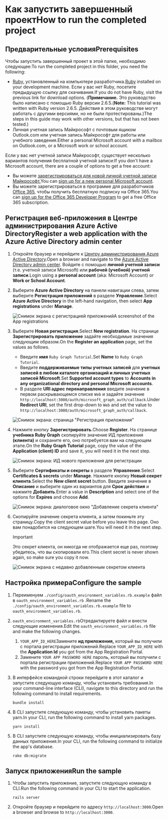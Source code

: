 # <a name="how-to-run-the-completed-project"></a><span data-ttu-id="7b28f-101">Как запустить завершенный проект</span><span class="sxs-lookup"><span data-stu-id="7b28f-101">How to run the completed project</span></span>

## <a name="prerequisites"></a><span data-ttu-id="7b28f-102">Предварительные условия</span><span class="sxs-lookup"><span data-stu-id="7b28f-102">Prerequisites</span></span>

<span data-ttu-id="7b28f-103">Чтобы запустить завершенный проект в этой папке, необходимо следующее:</span><span class="sxs-lookup"><span data-stu-id="7b28f-103">To run the completed project in this folder, you need the following:</span></span>

- <span data-ttu-id="7b28f-104">[Ruby,](https://www.ruby-lang.org/en/downloads/) установленный на компьютере разработчика.</span><span class="sxs-lookup"><span data-stu-id="7b28f-104">[Ruby](https://www.ruby-lang.org/en/downloads/) installed on your development machine.</span></span> <span data-ttu-id="7b28f-105">Если у вас нет Ruby, посетите предыдущую ссылку для скачивания.</span><span class="sxs-lookup"><span data-stu-id="7b28f-105">If you do not have Ruby, visit the previous link for download options.</span></span> <span data-ttu-id="7b28f-106">(**Примечание.** Это руководство было написано с помощью Ruby версии 2.6.5.</span><span class="sxs-lookup"><span data-stu-id="7b28f-106">(**Note:** This tutorial was written with Ruby version 2.6.5.</span></span> <span data-ttu-id="7b28f-107">Действия в этом руководстве могут работать с другими версиями, но не были протестированы.)</span><span class="sxs-lookup"><span data-stu-id="7b28f-107">The steps in this guide may work with other versions, but that has not been tested.)</span></span>
- <span data-ttu-id="7b28f-108">Личная учетная запись Майкрософт с почтовым ящиком Outlook.com или учетная запись Майкрософт для работы или учебного заведения.</span><span class="sxs-lookup"><span data-stu-id="7b28f-108">Either a personal Microsoft account with a mailbox on Outlook.com, or a Microsoft work or school account.</span></span>

<span data-ttu-id="7b28f-109">Если у вас нет учетной записи Майкрософт, существует несколько вариантов получения бесплатной учетной записи:</span><span class="sxs-lookup"><span data-stu-id="7b28f-109">If you don't have a Microsoft account, there are a couple of options to get a free account:</span></span>

- <span data-ttu-id="7b28f-110">Вы можете [зарегистрироваться для новой личной учетной записи Майкрософт.](https://signup.live.com/signup?wa=wsignin1.0&rpsnv=12&ct=1454618383&rver=6.4.6456.0&wp=MBI_SSL_SHARED&wreply=https://mail.live.com/default.aspx&id=64855&cbcxt=mai&bk=1454618383&uiflavor=web&uaid=b213a65b4fdc484382b6622b3ecaa547&mkt=E-US&lc=1033&lic=1)</span><span class="sxs-lookup"><span data-stu-id="7b28f-110">You can [sign up for a new personal Microsoft account](https://signup.live.com/signup?wa=wsignin1.0&rpsnv=12&ct=1454618383&rver=6.4.6456.0&wp=MBI_SSL_SHARED&wreply=https://mail.live.com/default.aspx&id=64855&cbcxt=mai&bk=1454618383&uiflavor=web&uaid=b213a65b4fdc484382b6622b3ecaa547&mkt=E-US&lc=1033&lic=1).</span></span>
- <span data-ttu-id="7b28f-111">Вы можете зарегистрироваться в программе для разработчиков [Office 365,](https://developer.microsoft.com/office/dev-program) чтобы получить бесплатную подписку на Office 365.</span><span class="sxs-lookup"><span data-stu-id="7b28f-111">You can [sign up for the Office 365 Developer Program](https://developer.microsoft.com/office/dev-program) to get a free Office 365 subscription.</span></span>

## <a name="register-a-web-application-with-the-azure-active-directory-admin-center"></a><span data-ttu-id="7b28f-112">Регистрация веб-приложения в Центре администрирования Azure Active Directory</span><span class="sxs-lookup"><span data-stu-id="7b28f-112">Register a web application with the Azure Active Directory admin center</span></span>

1. <span data-ttu-id="7b28f-113">Откройте браузер и перейдите к [Центру администрирования Azure Active Directory](https://aad.portal.azure.com).</span><span class="sxs-lookup"><span data-stu-id="7b28f-113">Open a browser and navigate to the [Azure Active Directory admin center](https://aad.portal.azure.com).</span></span> <span data-ttu-id="7b28f-114">Войдите с помощью **личной учетной записи** (т.е. учетной записи Microsoft) или **рабочей (учебной) учетной записи**.</span><span class="sxs-lookup"><span data-stu-id="7b28f-114">Login using a **personal account** (aka: Microsoft Account) or **Work or School Account**.</span></span>

1. <span data-ttu-id="7b28f-115">Выберите **Azure Active Directory** на панели навигации слева, затем выберите **Регистрация приложений** в разделе **Управление**.</span><span class="sxs-lookup"><span data-stu-id="7b28f-115">Select **Azure Active Directory** in the left-hand navigation, then select **App registrations** under **Manage**.</span></span>

    ![<span data-ttu-id="7b28f-116">Снимок экрана с регистрацией приложений</span><span class="sxs-lookup"><span data-stu-id="7b28f-116">A screenshot of the App registrations</span></span> ](/tutorial/images/aad-portal-app-registrations.png)

1. <span data-ttu-id="7b28f-117">Выберите **Новая регистрация**.</span><span class="sxs-lookup"><span data-stu-id="7b28f-117">Select **New registration**.</span></span> <span data-ttu-id="7b28f-118">На странице **Зарегистрировать приложение** задайте необходимые значения следующим образом.</span><span class="sxs-lookup"><span data-stu-id="7b28f-118">On the **Register an application** page, set the values as follows.</span></span>

    - <span data-ttu-id="7b28f-119">Введите **имя** `Ruby Graph Tutorial`.</span><span class="sxs-lookup"><span data-stu-id="7b28f-119">Set **Name** to `Ruby Graph Tutorial`.</span></span>
    - <span data-ttu-id="7b28f-120">Введите **поддерживаемые типы учетных записей** для **учетных записей в любом каталоге организаций и личных учетных записей Microsoft**.</span><span class="sxs-lookup"><span data-stu-id="7b28f-120">Set **Supported account types** to **Accounts in any organizational directory and personal Microsoft accounts**.</span></span>
    - <span data-ttu-id="7b28f-121">В разделе **URI адрес перенаправления** введите значение в первом раскрывающемся списке `Web` и задайте значение `http://localhost:3000/auth/microsoft_graph_auth/callback`.</span><span class="sxs-lookup"><span data-stu-id="7b28f-121">Under **Redirect URI**, set the first drop-down to `Web` and set the value to `http://localhost:3000/auth/microsoft_graph_auth/callback`.</span></span>

    ![Снимок экрана: страница "Регистрация приложения"](/tutorial/images/aad-register-an-app.png)

1. <span data-ttu-id="7b28f-123">Нажмите кнопку **Зарегистрировать**.</span><span class="sxs-lookup"><span data-stu-id="7b28f-123">Choose **Register**.</span></span> <span data-ttu-id="7b28f-124">На странице **учебника Ruby Graph** скопируйте значение ИД приложения **(клиента)** и сохраните его, оно потребуется вам на следующем этапе.</span><span class="sxs-lookup"><span data-stu-id="7b28f-124">On the **Ruby Graph Tutorial** page, copy the value of the **Application (client) ID** and save it, you will need it in the next step.</span></span>

    ![Снимок экрана: ИД нового приложения для регистрации](/tutorial/images/aad-application-id.png)

1. <span data-ttu-id="7b28f-126">Выберите **Сертификаты и секреты** в разделе **Управление**.</span><span class="sxs-lookup"><span data-stu-id="7b28f-126">Select **Certificates & secrets** under **Manage**.</span></span> <span data-ttu-id="7b28f-127">Нажмите кнопку **Новый секрет клиента**.</span><span class="sxs-lookup"><span data-stu-id="7b28f-127">Select the **New client secret** button.</span></span> <span data-ttu-id="7b28f-128">Введите значение в **Описание** и выберите один из вариантов для **Срок действия** и нажмите **Добавить**.</span><span class="sxs-lookup"><span data-stu-id="7b28f-128">Enter a value in **Description** and select one of the options for **Expires** and choose **Add**.</span></span>

    ![Снимок экрана: диалоговое окно "Добавление секрета клиента"](/tutorial/images/aad-new-client-secret.png)

1. <span data-ttu-id="7b28f-130">Скопируйте значение секрета клиента, а затем покиньте эту страницу.</span><span class="sxs-lookup"><span data-stu-id="7b28f-130">Copy the client secret value before you leave this page.</span></span> <span data-ttu-id="7b28f-131">Оно вам понадобится на следующем шаге.</span><span class="sxs-lookup"><span data-stu-id="7b28f-131">You will need it in the next step.</span></span>

    > [!IMPORTANT]
    > <span data-ttu-id="7b28f-132">Это секрет клиента, он никогда не отображается еще раз, поэтому убедитесь, что вы скопировали его.</span><span class="sxs-lookup"><span data-stu-id="7b28f-132">This client secret is never shown again, so make sure you copy it now.</span></span>

    ![Снимок экрана с недавно добавленным секретом клиента](/tutorial/images/aad-copy-client-secret.png)

## <a name="configure-the-sample"></a><span data-ttu-id="7b28f-134">Настройка примера</span><span class="sxs-lookup"><span data-stu-id="7b28f-134">Configure the sample</span></span>

1. <span data-ttu-id="7b28f-135">Переименуем `./config/oauth_environment_variables.rb.example` файл в `oauth_environment_variables.rb` .</span><span class="sxs-lookup"><span data-stu-id="7b28f-135">Rename the `./config/oauth_environment_variables.rb.example` file to `oauth_environment_variables.rb`.</span></span>
1. <span data-ttu-id="7b28f-136">`oauth_environment_variables.rb`Отредактируете файл и внести следующие изменения.</span><span class="sxs-lookup"><span data-stu-id="7b28f-136">Edit the `oauth_environment_variables.rb` file and make the following changes.</span></span>
    1. <span data-ttu-id="7b28f-137">`YOUR_APP_ID_HERE`Замените **ид приложения,** который вы получили с портала регистрации приложений.</span><span class="sxs-lookup"><span data-stu-id="7b28f-137">Replace `YOUR_APP_ID_HERE` with the **Application Id** you got from the App Registration Portal.</span></span>
    1. <span data-ttu-id="7b28f-138">Замените `YOUR APP PASSWORD HERE` пароль, который вы получили с портала регистрации приложений.</span><span class="sxs-lookup"><span data-stu-id="7b28f-138">Replace `YOUR APP PASSWORD HERE` with the password you got from the App Registration Portal.</span></span>
1. <span data-ttu-id="7b28f-139">В интерфейсе командной строки перейдите в этот каталог и запустите следующую команду, чтобы установить требования.</span><span class="sxs-lookup"><span data-stu-id="7b28f-139">In your command-line interface (CLI), navigate to this directory and run the following command to install requirements.</span></span>

    ```Shell
    bundle install
    ```

1. <span data-ttu-id="7b28f-140">В CLI запустите следующую команду, чтобы установить пакеты yarn.</span><span class="sxs-lookup"><span data-stu-id="7b28f-140">In your CLI, run the following command to install yarn packages.</span></span>

    ```Shell
    yarn install
    ```

1. <span data-ttu-id="7b28f-141">В CLI запустите следующую команду, чтобы инициализировать базу данных приложения.</span><span class="sxs-lookup"><span data-stu-id="7b28f-141">In your CLI, run the following command to initialize the app's database.</span></span>

    ```Shell
    rake db:migrate
    ```

## <a name="run-the-sample"></a><span data-ttu-id="7b28f-142">Запуск приложения</span><span class="sxs-lookup"><span data-stu-id="7b28f-142">Run the sample</span></span>

1. <span data-ttu-id="7b28f-143">Чтобы запустить приложение, запустите следующую команду в CLI.</span><span class="sxs-lookup"><span data-stu-id="7b28f-143">Run the following command in your CLI to start the application.</span></span>

    ```Shell
    rails server
    ```

1. <span data-ttu-id="7b28f-144">Откройте браузер и перейдите по адресу `http://localhost:3000`.</span><span class="sxs-lookup"><span data-stu-id="7b28f-144">Open a browser and browse to `http://localhost:3000`.</span></span>
